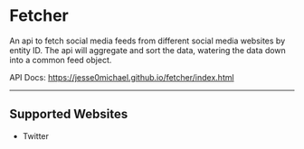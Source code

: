 # Fetcher

An api to fetch social media feeds from different social media websites by entity ID. The api will aggregate and sort the data, watering the data down into a common feed object.

API Docs: https://jesse0michael.github.io/fetcher/index.html



---

## Supported Websites

* Twitter
